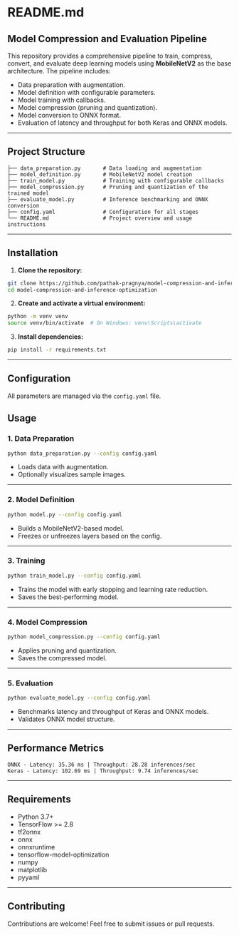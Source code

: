 # **README.md**

## **Model Compression and Evaluation Pipeline**
This repository provides a comprehensive pipeline to train, compress, convert, and evaluate deep learning models using **MobileNetV2** as the base architecture. The pipeline includes:
- Data preparation with augmentation.
- Model definition with configurable parameters.
- Model training with callbacks.
- Model compression (pruning and quantization).
- Model conversion to ONNX format.
- Evaluation of latency and throughput for both Keras and ONNX models.

---

## **Project Structure**
```
├── data_preparation.py       # Data loading and augmentation
├── model_definition.py       # MobileNetV2 model creation
├── train_model.py            # Training with configurable callbacks
├── model_compression.py      # Pruning and quantization of the trained model
├── evaluate_model.py         # Inference benchmarking and ONNX conversion
├── config.yaml               # Configuration for all stages
└── README.md                 # Project overview and usage instructions
```

---

## **Installation**
1. **Clone the repository:**
```bash
git clone https://github.com/pathak-pragnya/model-compression-and-inference-optimization
cd model-compression-and-inference-optimization
```

2. **Create and activate a virtual environment:**
```bash
python -m venv venv
source venv/bin/activate  # On Windows: venv\Scripts\activate
```

3. **Install dependencies:**
```bash
pip install -r requirements.txt
```

---

## **Configuration**
All parameters are managed via the `config.yaml` file.

## **Usage**
### 1. **Data Preparation**
```bash
python data_preparation.py --config config.yaml
```
- Loads data with augmentation.
- Optionally visualizes sample images.

---

### 2. **Model Definition**
```bash
python model.py --config config.yaml
```
- Builds a MobileNetV2-based model.
- Freezes or unfreezes layers based on the config.

---

### 3. **Training**
```bash
python train_model.py --config config.yaml
```
- Trains the model with early stopping and learning rate reduction.
- Saves the best-performing model.

---

### 4. **Model Compression**
```bash
python model_compression.py --config config.yaml
```
- Applies pruning and quantization.
- Saves the compressed model.

---

### 5. **Evaluation**
```bash
python evaluate_model.py --config config.yaml
```
- Benchmarks latency and throughput of Keras and ONNX models.
- Validates ONNX model structure.

---

## **Performance Metrics**
```
ONNX - Latency: 35.36 ms | Throughput: 28.28 inferences/sec
Keras - Latency: 102.69 ms | Throughput: 9.74 inferences/sec
```

---

## **Requirements**
- Python 3.7+
- TensorFlow >= 2.8
- tf2onnx
- onnx
- onnxruntime
- tensorflow-model-optimization
- numpy
- matplotlib
- pyyaml

---

## **Contributing**
Contributions are welcome! Feel free to submit issues or pull requests.

